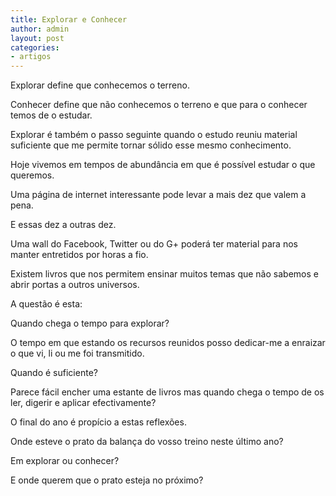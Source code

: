 ```yaml
---
title: Explorar e Conhecer
author: admin
layout: post
categories:
- artigos
---
```

Explorar define que conhecemos o terreno.

Conhecer define que não conhecemos o terreno e que para o conhecer temos de o estudar.

Explorar é também o passo seguinte quando o estudo reuniu material suficiente que me permite tornar sólido esse mesmo conhecimento.

Hoje vivemos em tempos de abundância em que é possível estudar o que queremos.

Uma página de internet interessante pode levar a mais dez que valem a pena.

E essas dez a outras dez.

Uma wall do Facebook, Twitter ou do G+ poderá ter material para nos manter entretidos por horas a fio.

Existem livros que nos permitem ensinar muitos temas que não sabemos e abrir portas a outros universos.

A questão é esta:

Quando chega o tempo para explorar?

O tempo em que estando os recursos reunidos posso dedicar-me a enraizar o que vi, li ou me foi transmitido.

Quando é suficiente?

Parece fácil encher uma estante de livros mas quando chega o tempo de os ler, digerir e aplicar efectivamente?

O final do ano é propício a estas reflexões.

Onde esteve o prato da balança do vosso treino neste último ano?

Em explorar ou conhecer?

E onde querem que o prato esteja no próximo?
